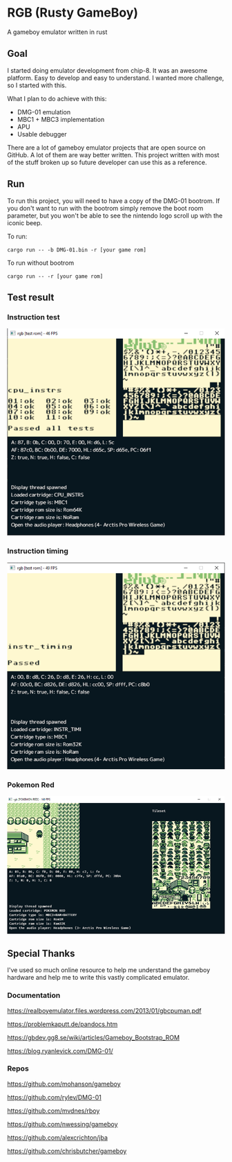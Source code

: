 # RGB (Rusty GameBoy)

A gameboy emulator written in rust

## Goal
I started doing emulator development from chip-8. It was an awesome platform. Easy to develop and easy to understand.
I wanted more challenge, so I started with this.

What I plan to do achieve with this:

* DMG-01 emulation
* MBC1 + MBC3 implementation
* APU
* Usable debugger

There are a lot of gameboy emulator projects that are open source on GitHub. A lot of them are way better written.
This project written with most of the stuff broken up so future developer can use this
as a reference.

## Run
To run this project, you will need to have a copy of the DMG-01 bootrom. If you don't want to run with the bootrom simply remove the boot room parameter, but you won't be able to see the nintendo logo scroll up with the iconic beep.

To run:

```
cargo run -- -b DMG-01.bin -r [your game rom]
```

To run without bootrom

```
cargo run -- -r [your game rom]
```

## Test result

### Instruction test
![cpu instruction test](cpu_instrs.png)

### Instruction timing
![cpu instruction test](instr_timing.png)

### Pokemon Red
![pokemon red](pokemon.png)

## Special Thanks
I've used so much online resource to help me understand the gameboy hardware and help me to write this vastly complicated emulator.

### Documentation
https://realboyemulator.files.wordpress.com/2013/01/gbcpuman.pdf

https://problemkaputt.de/pandocs.htm

https://gbdev.gg8.se/wiki/articles/Gameboy_Bootstrap_ROM

https://blog.ryanlevick.com/DMG-01/

### Repos
https://github.com/mohanson/gameboy

https://github.com/rylev/DMG-01

https://github.com/mvdnes/rboy

https://github.com/nwessing/gameboy

https://github.com/alexcrichton/jba

https://github.com/chrisbutcher/gameboy